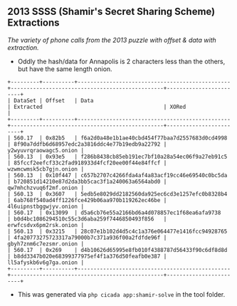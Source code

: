 ## 2013 SSSS (Shamir's Secret Sharing Scheme) Extractions
_The variety of phone calls from the 2013 puzzle with offset & data with extraction._

* Oddly the hash/data for Annapolis is 2 characters less than the others, but have the same length onion.

```text
+---------+----------+------------------------------------------------+------------------------------------------------+------------------------+
| DataSet | Offset   | Data                                           | Extracted                                      | XORed                  |
+---------+----------+------------------------------------------------+------------------------------------------------+------------------------+
| 560.17  | 0x82b5   | f6a2d0a48e1b1ae40cbd454f77baa7d2557683d0cd4998 | 8f90a7ddfb6d68957edc2a3816ddc4e77b19edb9a22792 | y2wyuvrqraowagc5.onion |
| 560.13  | 0x93e5   | f286b8438cb85eb191ec7bf10a28a54ec06f9a27eb91c5 | 85fccf2eefcf33c2fad918933d4fcf20ee00f44e84ffcf | wzwmcwmsk5cb7gjn.onion |
| 560.13  | 0x10f447 | c657b2707c4266fda4af4a83acf19cc46e69540c0bc5da | b720851d14210e87d2da3bb5cac3f1a240063a6564abd0 | qw7mhchzvuq6f2mf.onion |
| 560.13  | 0x3607   | 5edb5e8029dd2182560da925ec6cd3e1257efc0b8328b4 | 6ab768f540ad4ff1226fce429b06aa970b119262ec46be | 4l6uipnstbggwjyv.onion |
| 560.17  | 0x13099  | d5a6cb76e55a2166bd6a4d078857ec1f68ea6afa9738   | b0d4bc1086294510c55c3d6aba259f7446850493f856   | erwfcsdvx6pm2rsk.onion |
| 560.13  | 0x3215   | 28c07e1b102d4d5c4c1a376e064477e1416fcc94928765 | 4fa20773275723317a79000b7c371a936f00a2fdfde96f | gbyh7znm6c7ezsmr.onion |
| 560.17  | 0x269    | d4b10626d65995e8fb010f4388787d56433f90c6df8d8d | b8dd3347b020e68399377975ef4f1a376d50feafb0e387 | ll5afyskb6v6g7ga.onion |
+---------+----------+------------------------------------------------+------------------------------------------------+------------------------+
```

* This was generated via `php cicada app:shamir-solve` in the tool folder.
